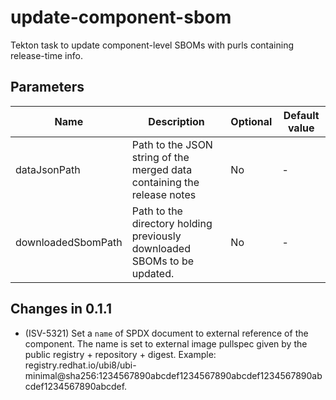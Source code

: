 # update-component-sbom

Tekton task to update component-level SBOMs with purls containing release-time info.

## Parameters

| Name               | Description                                                              | Optional | Default value |
| ------------------ | ------------------------------------------------------------------------ | -------- | ------------- |
| dataJsonPath       | Path to the JSON string of the merged data containing the release notes  | No       | -             |
| downloadedSbomPath | Path to the directory holding previously downloaded SBOMs to be updated. | No       | -             |

## Changes in 0.1.1
- (ISV-5321) Set a `name` of SPDX document to external reference of the component. The name is set to external image pullspec given by the public registry + repository + digest. Example: registry.redhat.io/ubi8/ubi-minimal@sha256:1234567890abcdef1234567890abcdef1234567890abcdef1234567890abcdef.
